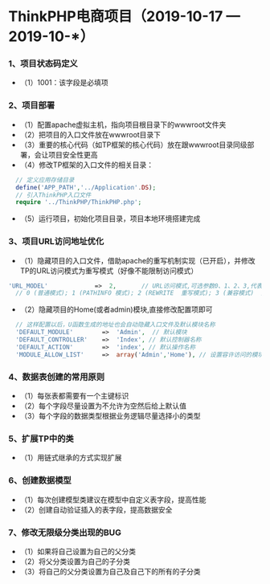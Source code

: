 # ThinkPHP电商项目（2019-10-17 — 2019-10-*）
### 1、项目状态码定义
* （1）1001：该字段是必填项
### 2、项目部署
* （1）配置apache虚拟主机，指向项目根目录下的wwwroot文件夹
* （2）把项目的入口文件放在wwwroot目录下
* （3）重要的核心代码（如TP框架的核心代码）放在跟wwwroot目录同级部署，会让项目安全性更高
* （4）修改TP框架的入口文件的相关目录：
``` php
  // 定义应用存储目录
  define('APP_PATH','../Application'.DS);
  // 引入ThinkPHP入口文件
  require '../ThinkPHP/ThinkPHP.php';
```
* （5）运行项目，初始化项目目录，项目本地环境搭建完成
### 3、项目URL访问地址优化
* （1）隐藏项目的入口文件，借助apache的重写机制实现（已开启），并修改TP的URL访问模式为重写模式（好像不能限制访问模式）
``` php
'URL_MODEL'             =>  2,       // URL访问模式,可选参数0、1、2、3,代表以下四种模式：
  // 0 (普通模式); 1 (PATHINFO 模式); 2 (REWRITE  重写模式); 3 (兼容模式)  默认为PATHINFO 模式
```
* （2）隐藏项目的Home(或者admin)模块,直接修改配置项即可
``` php
  // 这样配置以后，U函数生成的地址也会自动隐藏入口文件及默认模块名称
  'DEFAULT_MODULE'        =>  'Admin',  // 默认模块
  'DEFAULT_CONTROLLER'    =>  'Index', // 默认控制器名称
  'DEFAULT_ACTION'        =>  'index', // 默认操作名称
  'MODULE_ALLOW_LIST'     =>  array('Admin','Home'), // 设置容许访问的模块（好像主配置文件里面没有,但是配置有效）
```
### 4、数据表创建的常用原则
* （1）每张表都需要有一个主键标识
* （2）每个字段尽量设置为不允许为空然后给上默认值
* （3）每个字段的数据类型根据业务逻辑尽量选择小的类型
### 5、扩展TP中的类
* （1）用链式继承的方式实现扩展
### 6、创建数据模型
* （1）每次创建模型类建议在模型中自定义表字段，提高性能
* （2）创建自动验证插入的表字段，提高数据安全
### 7、修改无限级分类出现的BUG
* （1）如果将自己设置为自己的父分类
* （2）将父分类设置为自己的子分类
* （3）将自己的父分类设置为自己及自己下的所有的子分类
